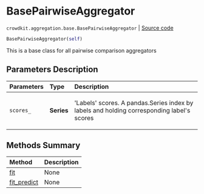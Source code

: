 # BasePairwiseAggregator
`crowdkit.aggregation.base.BasePairwiseAggregator` | [Source code](https://github.com/Toloka/crowd-kit/blob/v1.2.0/crowdkit/aggregation/base/__init__.py#L148)

```python
BasePairwiseAggregator(self)
```

This is a base class for all pairwise comparison aggregators

## Parameters Description

| Parameters | Type | Description |
| :----------| :----| :-----------|
`scores_`|**Series**|<p>&#x27;Labels&#x27; scores. A pandas.Series index by labels and holding corresponding label&#x27;s scores</p>
## Methods Summary

| Method | Description |
| :------| :-----------|
[fit](crowdkit.aggregation.base.BasePairwiseAggregator.fit.md)| None
[fit_predict](crowdkit.aggregation.base.BasePairwiseAggregator.fit_predict.md)| None
